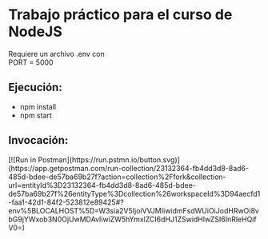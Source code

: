 <h1>Trabajo práctico para el curso de NodeJS</h1>
Requiere un archivo .env con <br/>
    PORT = 5000<br/>


<h2>Ejecución:</h2>
<ul>
    <li>npm install</li>
    <li>npm start</li>
</ul>


<h2>Invocación:</h2>
[![Run in Postman](https://run.pstmn.io/button.svg)](https://app.getpostman.com/run-collection/23132364-fb4dd3d8-8ad6-485d-bdee-de57ba69b27f?action=collection%2Ffork&collection-url=entityId%3D23132364-fb4dd3d8-8ad6-485d-bdee-de57ba69b27f%26entityType%3Dcollection%26workspaceId%3D94aecfd1-faa1-42d1-84f2-523812e89425#?env%5BLOCALHOST%5D=W3sia2V5IjoiVVJMIiwidmFsdWUiOiJodHRwOi8vbG9jYWxob3N0OjUwMDAvIiwiZW5hYmxlZCI6dHJ1ZSwidHlwZSI6InRleHQifV0=)